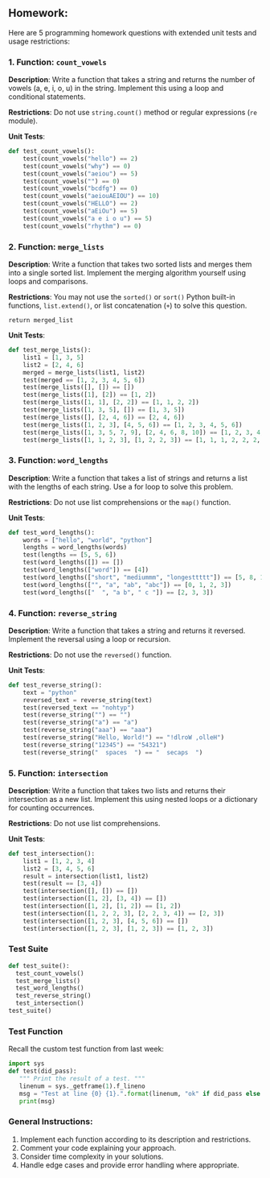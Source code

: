 ## Homework:
Here are 5 programming homework questions with extended unit tests and usage restrictions:

### 1. Function: `count_vowels`
**Description**: Write a function that takes a string and returns the number of vowels (a, e, i, o, u) in the string. Implement this using a loop and conditional statements.

**Restrictions**: Do not use `string.count()` method or regular expressions (`re` module).

**Unit Tests**:
```python
def test_count_vowels():
    test(count_vowels("hello") == 2)
    test(count_vowels("why") == 0)
    test(count_vowels("aeiou") == 5)
    test(count_vowels("") == 0)
    test(count_vowels("bcdfg") == 0)
    test(count_vowels("aeiouAEIOU") == 10)
    test(count_vowels("HELLO") == 2)
    test(count_vowels("aEiOu") == 5)
    test(count_vowels("a e i o u") == 5)
    test(count_vowels("rhythm") == 0)
```

### 2. Function: `merge_lists`
**Description**: Write a function that takes two sorted lists and merges them into a single sorted list. Implement the merging algorithm yourself using loops and comparisons.

**Restrictions**: You may not use the `sorted()` or `sort()` Python built-in functions, `list.extend()`, or list concatenation (`+`) to solve this question.


    return merged_list
**Unit Tests**:
```python  
def test_merge_lists():
    list1 = [1, 3, 5]
    list2 = [2, 4, 6]
    merged = merge_lists(list1, list2)
    test(merged == [1, 2, 3, 4, 5, 6])
    test(merge_lists([], []) == [])
    test(merge_lists([1], [2]) == [1, 2])
    test(merge_lists([1, 1], [2, 2]) == [1, 1, 2, 2])
    test(merge_lists([1, 3, 5], []) == [1, 3, 5])
    test(merge_lists([], [2, 4, 6]) == [2, 4, 6])
    test(merge_lists([1, 2, 3], [4, 5, 6]) == [1, 2, 3, 4, 5, 6])
    test(merge_lists([1, 3, 5, 7, 9], [2, 4, 6, 8, 10]) == [1, 2, 3, 4, 5, 6, 7, 8, 9, 10])
    test(merge_lists([1, 1, 2, 3], [1, 2, 2, 3]) == [1, 1, 1, 2, 2, 2, 3, 3])
```

### 3. Function: `word_lengths`
**Description**: Write a function that takes a list of strings and returns a list with the lengths of each string. Use a for loop to solve this problem.

**Restrictions**: Do not use list comprehensions or the `map()` function.

**Unit Tests**:
```python
def test_word_lengths():
    words = ["hello", "world", "python"]
    lengths = word_lengths(words)
    test(lengths == [5, 5, 6])
    test(word_lengths([]) == [])
    test(word_lengths(["word"]) == [4])
    test(word_lengths(["short", "mediummm", "longesttttt"]) == [5, 8, 10])
    test(word_lengths(["", "a", "ab", "abc"]) == [0, 1, 2, 3])
    test(word_lengths(["  ", "a b", " c "]) == [2, 3, 3])
```

### 4. Function: `reverse_string`
**Description**: Write a function that takes a string and returns it reversed. Implement the reversal using a loop or recursion.

**Restrictions**: Do not use the `reversed()` function.

**Unit Tests**:
```python
def test_reverse_string():
    text = "python"
    reversed_text = reverse_string(text)
    test(reversed_text == "nohtyp")
    test(reverse_string("") == "")
    test(reverse_string("a") == "a")
    test(reverse_string("aaa") == "aaa")
    test(reverse_string("Hello, World!") == "!dlroW ,olleH")
    test(reverse_string("12345") == "54321")
    test(reverse_string("  spaces  ") == "  secaps  ")
```

### 5. Function: `intersection`
**Description**: Write a function that takes two lists and returns their intersection as a new list. Implement this using nested loops or a dictionary for counting occurrences.

**Restrictions**: Do not use list comprehensions.

**Unit Tests**:
```python
def test_intersection():
    list1 = [1, 2, 3, 4]
    list2 = [3, 4, 5, 6]
    result = intersection(list1, list2)
    test(result == [3, 4])
    test(intersection([], []) == [])
    test(intersection([1, 2], [3, 4]) == [])
    test(intersection([1, 2], [1, 2]) == [1, 2])
    test(intersection([1, 2, 2, 3], [2, 2, 3, 4]) == [2, 3])
    test(intersection([1, 2, 3], [4, 5, 6]) == [])
    test(intersection([1, 2, 3], [1, 2, 3]) == [1, 2, 3])

```

### Test Suite
```python
def test_suite():
  test_count_vowels()
  test_merge_lists() 
  test_word_lengths()
  test_reverse_string()
  test_intersection()
test_suite()
```

### Test Function
Recall the custom test function from last week:
```python
import sys
def test(did_pass):
   """ Print the result of a test. """
   linenum = sys._getframe(1).f_lineno
   msg = "Test at line {0} {1}.".format(linenum, "ok" if did_pass else "FAILED")
   print(msg)
```

### General Instructions:
1. Implement each function according to its description and restrictions.
2. Comment your code explaining your approach.
3. Consider time complexity in your solutions.
4. Handle edge cases and provide error handling where appropriate.
